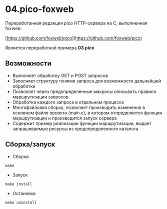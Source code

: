 # 04.pico-foxweb

Переработанная редакция pico HTTP-сервера на С, выполненная foxweb: 

[https://github.com/foxweb/pico](https://github.com/foxweb/pico)

Является переработкой примера **03.pico**

## Возможности

- Выполняет обработку GET и POST запросов 
- Заполняет структуру полями запроса для возможности дальнейшей обработки
- Позволяет через предопределенные макросы описывать правила маршрутизации запросов
- Обработка каждого запроса в отдельном процессе
- Многофайловая сборка, позволяет производить изменения в основном файле проекта (main.c), в котором отпределяется функция маршрутизации и производится запуск сервера
- Содержит пример реализации функции маршрутизации, выдает запрашиваемые ресурсы из предопределенного каталога

## Сборка/запуск 

- Сборка

~~~
make 
~~~

- Запуск

~~~
make install
~~~

- Остановка

~~~
make uninstall
~~~